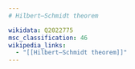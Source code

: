 ```yaml
---
# Hilbert–Schmidt theorem

wikidata: Q2022775
msc_classification: 46
wikipedia_links:
  - "[[Hilbert–Schmidt theorem]]"
---
```

